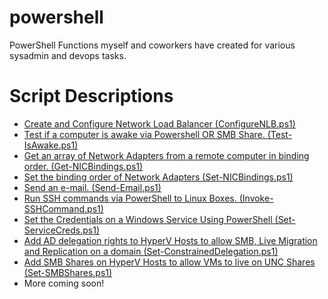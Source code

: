powershell
==========

PowerShell Functions myself and coworkers have created for various sysadmin and devops tasks.

Script Descriptions
======

* [Create and Configure Network Load Balancer (ConfigureNLB.ps1)](https://github.com/alexinslc/powershell/blob/master/ConfigureNLB.ps1)
* [Test if a computer is awake via Powershell OR SMB Share. (Test-IsAwake.ps1)](https://github.com/alexinslc/powershell/blob/master/Test-IsAwake.ps1)
* [Get an array of Network Adapters from a remote computer in binding order. (Get-NICBindings.ps1)](https://github.com/alexinslc/powershell/blob/master/Get-NICBindings.ps1)
* [Set the binding order of Network Adapters (Set-NICBindings.ps1)]()
* [Send an e-mail. (Send-Email.ps1)](https://github.com/alexinslc/powershell/blob/master/Send-Email.ps1)
* [Run SSH commands via PowerShell to Linux Boxes. (Invoke-SSHCommand.ps1)](https://github.com/alexinslc/powershell/blob/master/Invoke-SSHCommand.ps1)
* [Set the Credentials on a Windows Service Using PowerShell (Set-ServiceCreds.ps1)](https://github.com/alexinslc/powershell/blob/master/Set-ServiceCreds.ps1)
* [Add AD delegation rights to HyperV Hosts to allow SMB, Live Migration and Replication on a domain (Set-ConstrainedDelegation.ps1)](https://github.com/alexinslc/powershell/blob/master/Set-ConstrainedDelegation.ps1)
* [Add SMB Shares on HyperV Hosts to allow VMs to live on UNC Shares (Set-SMBShares.ps1)](https://github.com/alexinslc/powershell/blob/master/Set-SMBShares.ps1)
* More coming soon!
